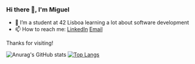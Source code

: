 ### Hi there 👋, I'm Miguel
- 🌱 I’m a student at 42 Lisboa learning a lot about software development
- 📫 How to reach me: [LinkedIn](https://www.linkedin.com/in/miguel-sousa-b49804246/) [Email](miguelbernardinosousa2002@gmail.com)

Thanks for visiting!

![Anurag's GitHub stats](https://github-readme-stats.vercel.app/api?username=micas2002&theme=gotham&show_icons=true)
[![Top Langs](https://github-readme-stats.vercel.app/api/top-langs/?username=micas2002&theme=gotham&layout=compact)](https://github.com/anuraghazra/github-readme-stats)
<!--
**micas2002/micas2002** is a ✨ _special_ ✨ repository because its `README.md` (this file) appears on your GitHub profile.

Here are some ideas to get you started:

- 🔭 I’m currently working on ...
- 👯 I’m looking to collaborate on ...
- 🤔 I’m looking for help with ...
- 💬 Ask me about ...

- 😄 Pronouns: ...
- ⚡ Fun fact: ...
-->
